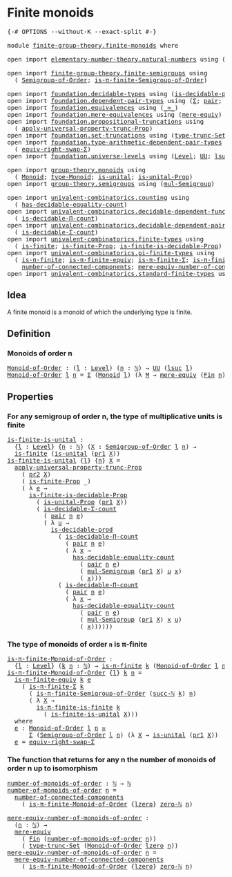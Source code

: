 # Finite monoids

<pre class="Agda"><a id="27" class="Symbol">{-#</a> <a id="31" class="Keyword">OPTIONS</a> <a id="39" class="Pragma">--without-K</a> <a id="51" class="Pragma">--exact-split</a> <a id="65" class="Symbol">#-}</a>

<a id="70" class="Keyword">module</a> <a id="77" href="finite-group-theory.finite-monoids.html" class="Module">finite-group-theory.finite-monoids</a> <a id="112" class="Keyword">where</a>

<a id="119" class="Keyword">open</a> <a id="124" class="Keyword">import</a> <a id="131" href="elementary-number-theory.natural-numbers.html" class="Module">elementary-number-theory.natural-numbers</a> <a id="172" class="Keyword">using</a> <a id="178" class="Symbol">(</a><a id="179" href="elementary-number-theory.natural-numbers.html#1444" class="Datatype">ℕ</a><a id="180" class="Symbol">;</a> <a id="182" href="elementary-number-theory.natural-numbers.html#1478" class="InductiveConstructor">succ-ℕ</a><a id="188" class="Symbol">;</a> <a id="190" href="elementary-number-theory.natural-numbers.html#1465" class="InductiveConstructor">zero-ℕ</a><a id="196" class="Symbol">)</a>

<a id="199" class="Keyword">open</a> <a id="204" class="Keyword">import</a> <a id="211" href="finite-group-theory.finite-semigroups.html" class="Module">finite-group-theory.finite-semigroups</a> <a id="249" class="Keyword">using</a>
  <a id="257" class="Symbol">(</a> <a id="259" href="finite-group-theory.finite-semigroups.html#2193" class="Function">Semigroup-of-Order</a><a id="277" class="Symbol">;</a> <a id="279" href="finite-group-theory.finite-semigroups.html#3274" class="Function">is-π-finite-Semigroup-of-Order</a><a id="309" class="Symbol">)</a>

<a id="312" class="Keyword">open</a> <a id="317" class="Keyword">import</a> <a id="324" href="foundation.decidable-types.html" class="Module">foundation.decidable-types</a> <a id="351" class="Keyword">using</a> <a id="357" class="Symbol">(</a><a id="358" href="foundation.decidable-types.html#3323" class="Function">is-decidable-prod</a><a id="375" class="Symbol">)</a>
<a id="377" class="Keyword">open</a> <a id="382" class="Keyword">import</a> <a id="389" href="foundation.dependent-pair-types.html" class="Module">foundation.dependent-pair-types</a> <a id="421" class="Keyword">using</a> <a id="427" class="Symbol">(</a><a id="428" href="foundation-core.dependent-pair-types.html#502" class="Record">Σ</a><a id="429" class="Symbol">;</a> <a id="431" href="foundation-core.dependent-pair-types.html#575" class="InductiveConstructor">pair</a><a id="435" class="Symbol">;</a> <a id="437" href="foundation-core.dependent-pair-types.html#592" class="Field">pr1</a><a id="440" class="Symbol">;</a> <a id="442" href="foundation-core.dependent-pair-types.html#604" class="Field">pr2</a><a id="445" class="Symbol">)</a>
<a id="447" class="Keyword">open</a> <a id="452" class="Keyword">import</a> <a id="459" href="foundation.equivalences.html" class="Module">foundation.equivalences</a> <a id="483" class="Keyword">using</a> <a id="489" class="Symbol">(</a><a id="490" href="foundation-core.equivalences.html#1607" class="Function Operator">_≃_</a><a id="493" class="Symbol">)</a>
<a id="495" class="Keyword">open</a> <a id="500" class="Keyword">import</a> <a id="507" href="foundation.mere-equivalences.html" class="Module">foundation.mere-equivalences</a> <a id="536" class="Keyword">using</a> <a id="542" class="Symbol">(</a><a id="543" href="foundation.mere-equivalences.html#1406" class="Function">mere-equiv</a><a id="553" class="Symbol">)</a>
<a id="555" class="Keyword">open</a> <a id="560" class="Keyword">import</a> <a id="567" href="foundation.propositional-truncations.html" class="Module">foundation.propositional-truncations</a> <a id="604" class="Keyword">using</a>
  <a id="612" class="Symbol">(</a> <a id="614" href="foundation.propositional-truncations.html#5581" class="Function">apply-universal-property-trunc-Prop</a><a id="649" class="Symbol">)</a>
<a id="651" class="Keyword">open</a> <a id="656" class="Keyword">import</a> <a id="663" href="foundation.set-truncations.html" class="Module">foundation.set-truncations</a> <a id="690" class="Keyword">using</a> <a id="696" class="Symbol">(</a><a id="697" href="foundation.set-truncations.html#3386" class="Postulate">type-trunc-Set</a><a id="711" class="Symbol">)</a>
<a id="713" class="Keyword">open</a> <a id="718" class="Keyword">import</a> <a id="725" href="foundation.type-arithmetic-dependent-pair-types.html" class="Module">foundation.type-arithmetic-dependent-pair-types</a> <a id="773" class="Keyword">using</a>
  <a id="781" class="Symbol">(</a> <a id="783" href="foundation-core.type-arithmetic-dependent-pair-types.html#11499" class="Function">equiv-right-swap-Σ</a><a id="801" class="Symbol">)</a>
<a id="803" class="Keyword">open</a> <a id="808" class="Keyword">import</a> <a id="815" href="foundation.universe-levels.html" class="Module">foundation.universe-levels</a> <a id="842" class="Keyword">using</a> <a id="848" class="Symbol">(</a><a id="849" href="Agda.Primitive.html#597" class="Postulate">Level</a><a id="854" class="Symbol">;</a> <a id="856" href="foundation-core.universe-levels.html#222" class="Primitive">UU</a><a id="858" class="Symbol">;</a> <a id="860" href="Agda.Primitive.html#780" class="Primitive">lsuc</a><a id="864" class="Symbol">;</a> <a id="866" href="Agda.Primitive.html#764" class="Primitive">lzero</a><a id="871" class="Symbol">)</a>

<a id="874" class="Keyword">open</a> <a id="879" class="Keyword">import</a> <a id="886" href="group-theory.monoids.html" class="Module">group-theory.monoids</a> <a id="907" class="Keyword">using</a>
  <a id="915" class="Symbol">(</a> <a id="917" href="group-theory.monoids.html#1054" class="Function">Monoid</a><a id="923" class="Symbol">;</a> <a id="925" href="group-theory.monoids.html#1219" class="Function">type-Monoid</a><a id="936" class="Symbol">;</a> <a id="938" href="group-theory.monoids.html#831" class="Function">is-unital</a><a id="947" class="Symbol">;</a> <a id="949" href="group-theory.monoids.html#3220" class="Function">is-unital-Prop</a><a id="963" class="Symbol">)</a>
<a id="965" class="Keyword">open</a> <a id="970" class="Keyword">import</a> <a id="977" href="group-theory.semigroups.html" class="Module">group-theory.semigroups</a> <a id="1001" class="Keyword">using</a> <a id="1007" class="Symbol">(</a><a id="1008" href="group-theory.semigroups.html#1215" class="Function">mul-Semigroup</a><a id="1021" class="Symbol">)</a>

<a id="1024" class="Keyword">open</a> <a id="1029" class="Keyword">import</a> <a id="1036" href="univalent-combinatorics.counting.html" class="Module">univalent-combinatorics.counting</a> <a id="1069" class="Keyword">using</a>
  <a id="1077" class="Symbol">(</a> <a id="1079" href="univalent-combinatorics.counting.html#5721" class="Function">has-decidable-equality-count</a><a id="1107" class="Symbol">)</a>
<a id="1109" class="Keyword">open</a> <a id="1114" class="Keyword">import</a> <a id="1121" href="univalent-combinatorics.decidable-dependent-function-types.html" class="Module">univalent-combinatorics.decidable-dependent-function-types</a> <a id="1180" class="Keyword">using</a>
  <a id="1188" class="Symbol">(</a> <a id="1190" href="univalent-combinatorics.decidable-dependent-function-types.html#1752" class="Function">is-decidable-Π-count</a><a id="1210" class="Symbol">)</a>
<a id="1212" class="Keyword">open</a> <a id="1217" class="Keyword">import</a> <a id="1224" href="univalent-combinatorics.decidable-dependent-pair-types.html" class="Module">univalent-combinatorics.decidable-dependent-pair-types</a> <a id="1279" class="Keyword">using</a>
  <a id="1287" class="Symbol">(</a> <a id="1289" href="univalent-combinatorics.decidable-dependent-pair-types.html#1952" class="Function">is-decidable-Σ-count</a><a id="1309" class="Symbol">)</a>
<a id="1311" class="Keyword">open</a> <a id="1316" class="Keyword">import</a> <a id="1323" href="univalent-combinatorics.finite-types.html" class="Module">univalent-combinatorics.finite-types</a> <a id="1360" class="Keyword">using</a>
  <a id="1368" class="Symbol">(</a> <a id="1370" href="univalent-combinatorics.finite-types.html#3664" class="Function">is-finite</a><a id="1379" class="Symbol">;</a> <a id="1381" href="univalent-combinatorics.finite-types.html#3573" class="Function">is-finite-Prop</a><a id="1395" class="Symbol">;</a> <a id="1397" href="univalent-combinatorics.finite-types.html#8470" class="Function">is-finite-is-decidable-Prop</a><a id="1424" class="Symbol">)</a>
<a id="1426" class="Keyword">open</a> <a id="1431" class="Keyword">import</a> <a id="1438" href="univalent-combinatorics.pi-finite-types.html" class="Module">univalent-combinatorics.pi-finite-types</a> <a id="1478" class="Keyword">using</a>
  <a id="1486" class="Symbol">(</a> <a id="1488" href="univalent-combinatorics.pi-finite-types.html#8662" class="Function">is-π-finite</a><a id="1499" class="Symbol">;</a> <a id="1501" href="univalent-combinatorics.pi-finite-types.html#10868" class="Function">is-π-finite-equiv</a><a id="1518" class="Symbol">;</a> <a id="1520" href="univalent-combinatorics.pi-finite-types.html#34721" class="Function">is-π-finite-Σ</a><a id="1533" class="Symbol">;</a> <a id="1535" href="univalent-combinatorics.pi-finite-types.html#14661" class="Function">is-π-finite-is-finite</a><a id="1556" class="Symbol">;</a>
    <a id="1562" href="univalent-combinatorics.pi-finite-types.html#7940" class="Function">number-of-connected-components</a><a id="1592" class="Symbol">;</a> <a id="1594" href="univalent-combinatorics.pi-finite-types.html#8105" class="Function">mere-equiv-number-of-connected-components</a><a id="1635" class="Symbol">)</a>
<a id="1637" class="Keyword">open</a> <a id="1642" class="Keyword">import</a> <a id="1649" href="univalent-combinatorics.standard-finite-types.html" class="Module">univalent-combinatorics.standard-finite-types</a> <a id="1695" class="Keyword">using</a> <a id="1701" class="Symbol">(</a><a id="1702" href="univalent-combinatorics.standard-finite-types.html#2085" class="Function">Fin</a><a id="1705" class="Symbol">)</a>
</pre>
## Idea

A finite monoid is a monoid of which the underlying type is finite.

## Definition

### Monoids of order n

<pre class="Agda"><a id="Monoid-of-Order"></a><a id="1837" href="finite-group-theory.finite-monoids.html#1837" class="Function">Monoid-of-Order</a> <a id="1853" class="Symbol">:</a> <a id="1855" class="Symbol">(</a><a id="1856" href="finite-group-theory.finite-monoids.html#1856" class="Bound">l</a> <a id="1858" class="Symbol">:</a> <a id="1860" href="Agda.Primitive.html#597" class="Postulate">Level</a><a id="1865" class="Symbol">)</a> <a id="1867" class="Symbol">(</a><a id="1868" href="finite-group-theory.finite-monoids.html#1868" class="Bound">n</a> <a id="1870" class="Symbol">:</a> <a id="1872" href="elementary-number-theory.natural-numbers.html#1444" class="Datatype">ℕ</a><a id="1873" class="Symbol">)</a> <a id="1875" class="Symbol">→</a> <a id="1877" href="foundation-core.universe-levels.html#222" class="Primitive">UU</a> <a id="1880" class="Symbol">(</a><a id="1881" href="Agda.Primitive.html#780" class="Primitive">lsuc</a> <a id="1886" href="finite-group-theory.finite-monoids.html#1856" class="Bound">l</a><a id="1887" class="Symbol">)</a>
<a id="1889" href="finite-group-theory.finite-monoids.html#1837" class="Function">Monoid-of-Order</a> <a id="1905" href="finite-group-theory.finite-monoids.html#1905" class="Bound">l</a> <a id="1907" href="finite-group-theory.finite-monoids.html#1907" class="Bound">n</a> <a id="1909" class="Symbol">=</a> <a id="1911" href="foundation-core.dependent-pair-types.html#502" class="Record">Σ</a> <a id="1913" class="Symbol">(</a><a id="1914" href="group-theory.monoids.html#1054" class="Function">Monoid</a> <a id="1921" href="finite-group-theory.finite-monoids.html#1905" class="Bound">l</a><a id="1922" class="Symbol">)</a> <a id="1924" class="Symbol">(λ</a> <a id="1927" href="finite-group-theory.finite-monoids.html#1927" class="Bound">M</a> <a id="1929" class="Symbol">→</a> <a id="1931" href="foundation.mere-equivalences.html#1406" class="Function">mere-equiv</a> <a id="1942" class="Symbol">(</a><a id="1943" href="univalent-combinatorics.standard-finite-types.html#2085" class="Function">Fin</a> <a id="1947" href="finite-group-theory.finite-monoids.html#1907" class="Bound">n</a><a id="1948" class="Symbol">)</a> <a id="1950" class="Symbol">(</a><a id="1951" href="group-theory.monoids.html#1219" class="Function">type-Monoid</a> <a id="1963" href="finite-group-theory.finite-monoids.html#1927" class="Bound">M</a><a id="1964" class="Symbol">))</a>
</pre>
## Properties

### For any semigroup of order n, the type of multiplicative units is finite

<pre class="Agda"><a id="is-finite-is-unital"></a><a id="2073" href="finite-group-theory.finite-monoids.html#2073" class="Function">is-finite-is-unital</a> <a id="2093" class="Symbol">:</a>
  <a id="2097" class="Symbol">{</a><a id="2098" href="finite-group-theory.finite-monoids.html#2098" class="Bound">l</a> <a id="2100" class="Symbol">:</a> <a id="2102" href="Agda.Primitive.html#597" class="Postulate">Level</a><a id="2107" class="Symbol">}</a> <a id="2109" class="Symbol">{</a><a id="2110" href="finite-group-theory.finite-monoids.html#2110" class="Bound">n</a> <a id="2112" class="Symbol">:</a> <a id="2114" href="elementary-number-theory.natural-numbers.html#1444" class="Datatype">ℕ</a><a id="2115" class="Symbol">}</a> <a id="2117" class="Symbol">(</a><a id="2118" href="finite-group-theory.finite-monoids.html#2118" class="Bound">X</a> <a id="2120" class="Symbol">:</a> <a id="2122" href="finite-group-theory.finite-semigroups.html#2193" class="Function">Semigroup-of-Order</a> <a id="2141" href="finite-group-theory.finite-monoids.html#2098" class="Bound">l</a> <a id="2143" href="finite-group-theory.finite-monoids.html#2110" class="Bound">n</a><a id="2144" class="Symbol">)</a> <a id="2146" class="Symbol">→</a>
  <a id="2150" href="univalent-combinatorics.finite-types.html#3664" class="Function">is-finite</a> <a id="2160" class="Symbol">(</a><a id="2161" href="group-theory.monoids.html#831" class="Function">is-unital</a> <a id="2171" class="Symbol">(</a><a id="2172" href="foundation-core.dependent-pair-types.html#592" class="Field">pr1</a> <a id="2176" href="finite-group-theory.finite-monoids.html#2118" class="Bound">X</a><a id="2177" class="Symbol">))</a>
<a id="2180" href="finite-group-theory.finite-monoids.html#2073" class="Function">is-finite-is-unital</a> <a id="2200" class="Symbol">{</a><a id="2201" href="finite-group-theory.finite-monoids.html#2201" class="Bound">l</a><a id="2202" class="Symbol">}</a> <a id="2204" class="Symbol">{</a><a id="2205" href="finite-group-theory.finite-monoids.html#2205" class="Bound">n</a><a id="2206" class="Symbol">}</a> <a id="2208" href="finite-group-theory.finite-monoids.html#2208" class="Bound">X</a> <a id="2210" class="Symbol">=</a>
  <a id="2214" href="foundation.propositional-truncations.html#5581" class="Function">apply-universal-property-trunc-Prop</a>
    <a id="2254" class="Symbol">(</a> <a id="2256" href="foundation-core.dependent-pair-types.html#604" class="Field">pr2</a> <a id="2260" href="finite-group-theory.finite-monoids.html#2208" class="Bound">X</a><a id="2261" class="Symbol">)</a>
    <a id="2267" class="Symbol">(</a> <a id="2269" href="univalent-combinatorics.finite-types.html#3573" class="Function">is-finite-Prop</a> <a id="2284" class="Symbol">_)</a>
    <a id="2291" class="Symbol">(</a> <a id="2293" class="Symbol">λ</a> <a id="2295" href="finite-group-theory.finite-monoids.html#2295" class="Bound">e</a> <a id="2297" class="Symbol">→</a>
      <a id="2305" href="univalent-combinatorics.finite-types.html#8470" class="Function">is-finite-is-decidable-Prop</a>
        <a id="2341" class="Symbol">(</a> <a id="2343" href="group-theory.monoids.html#3220" class="Function">is-unital-Prop</a> <a id="2358" class="Symbol">(</a><a id="2359" href="foundation-core.dependent-pair-types.html#592" class="Field">pr1</a> <a id="2363" href="finite-group-theory.finite-monoids.html#2208" class="Bound">X</a><a id="2364" class="Symbol">))</a>
        <a id="2375" class="Symbol">(</a> <a id="2377" href="univalent-combinatorics.decidable-dependent-pair-types.html#1952" class="Function">is-decidable-Σ-count</a>
          <a id="2408" class="Symbol">(</a> <a id="2410" href="foundation-core.dependent-pair-types.html#575" class="InductiveConstructor">pair</a> <a id="2415" href="finite-group-theory.finite-monoids.html#2205" class="Bound">n</a> <a id="2417" href="finite-group-theory.finite-monoids.html#2295" class="Bound">e</a><a id="2418" class="Symbol">)</a>
          <a id="2430" class="Symbol">(</a> <a id="2432" class="Symbol">λ</a> <a id="2434" href="finite-group-theory.finite-monoids.html#2434" class="Bound">u</a> <a id="2436" class="Symbol">→</a>
            <a id="2450" href="foundation.decidable-types.html#3323" class="Function">is-decidable-prod</a>
              <a id="2482" class="Symbol">(</a> <a id="2484" href="univalent-combinatorics.decidable-dependent-function-types.html#1752" class="Function">is-decidable-Π-count</a>
                <a id="2521" class="Symbol">(</a> <a id="2523" href="foundation-core.dependent-pair-types.html#575" class="InductiveConstructor">pair</a> <a id="2528" href="finite-group-theory.finite-monoids.html#2205" class="Bound">n</a> <a id="2530" href="finite-group-theory.finite-monoids.html#2295" class="Bound">e</a><a id="2531" class="Symbol">)</a>
                <a id="2549" class="Symbol">(</a> <a id="2551" class="Symbol">λ</a> <a id="2553" href="finite-group-theory.finite-monoids.html#2553" class="Bound">x</a> <a id="2555" class="Symbol">→</a>
                  <a id="2575" href="univalent-combinatorics.counting.html#5721" class="Function">has-decidable-equality-count</a>
                    <a id="2624" class="Symbol">(</a> <a id="2626" href="foundation-core.dependent-pair-types.html#575" class="InductiveConstructor">pair</a> <a id="2631" href="finite-group-theory.finite-monoids.html#2205" class="Bound">n</a> <a id="2633" href="finite-group-theory.finite-monoids.html#2295" class="Bound">e</a><a id="2634" class="Symbol">)</a>
                    <a id="2656" class="Symbol">(</a> <a id="2658" href="group-theory.semigroups.html#1215" class="Function">mul-Semigroup</a> <a id="2672" class="Symbol">(</a><a id="2673" href="foundation-core.dependent-pair-types.html#592" class="Field">pr1</a> <a id="2677" href="finite-group-theory.finite-monoids.html#2208" class="Bound">X</a><a id="2678" class="Symbol">)</a> <a id="2680" href="finite-group-theory.finite-monoids.html#2434" class="Bound">u</a> <a id="2682" href="finite-group-theory.finite-monoids.html#2553" class="Bound">x</a><a id="2683" class="Symbol">)</a>
                    <a id="2705" class="Symbol">(</a> <a id="2707" href="finite-group-theory.finite-monoids.html#2553" class="Bound">x</a><a id="2708" class="Symbol">)))</a>
              <a id="2726" class="Symbol">(</a> <a id="2728" href="univalent-combinatorics.decidable-dependent-function-types.html#1752" class="Function">is-decidable-Π-count</a>
                <a id="2765" class="Symbol">(</a> <a id="2767" href="foundation-core.dependent-pair-types.html#575" class="InductiveConstructor">pair</a> <a id="2772" href="finite-group-theory.finite-monoids.html#2205" class="Bound">n</a> <a id="2774" href="finite-group-theory.finite-monoids.html#2295" class="Bound">e</a><a id="2775" class="Symbol">)</a>
                <a id="2793" class="Symbol">(</a> <a id="2795" class="Symbol">λ</a> <a id="2797" href="finite-group-theory.finite-monoids.html#2797" class="Bound">x</a> <a id="2799" class="Symbol">→</a>
                  <a id="2819" href="univalent-combinatorics.counting.html#5721" class="Function">has-decidable-equality-count</a>
                    <a id="2868" class="Symbol">(</a> <a id="2870" href="foundation-core.dependent-pair-types.html#575" class="InductiveConstructor">pair</a> <a id="2875" href="finite-group-theory.finite-monoids.html#2205" class="Bound">n</a> <a id="2877" href="finite-group-theory.finite-monoids.html#2295" class="Bound">e</a><a id="2878" class="Symbol">)</a>
                    <a id="2900" class="Symbol">(</a> <a id="2902" href="group-theory.semigroups.html#1215" class="Function">mul-Semigroup</a> <a id="2916" class="Symbol">(</a><a id="2917" href="foundation-core.dependent-pair-types.html#592" class="Field">pr1</a> <a id="2921" href="finite-group-theory.finite-monoids.html#2208" class="Bound">X</a><a id="2922" class="Symbol">)</a> <a id="2924" href="finite-group-theory.finite-monoids.html#2797" class="Bound">x</a> <a id="2926" href="finite-group-theory.finite-monoids.html#2434" class="Bound">u</a><a id="2927" class="Symbol">)</a>
                    <a id="2949" class="Symbol">(</a> <a id="2951" href="finite-group-theory.finite-monoids.html#2797" class="Bound">x</a><a id="2952" class="Symbol">))))))</a>
</pre>
### The type of monoids of order `n` is π-finite

<pre class="Agda"><a id="is-π-finite-Monoid-of-Order"></a><a id="3022" href="finite-group-theory.finite-monoids.html#3022" class="Function">is-π-finite-Monoid-of-Order</a> <a id="3050" class="Symbol">:</a>
  <a id="3054" class="Symbol">{</a><a id="3055" href="finite-group-theory.finite-monoids.html#3055" class="Bound">l</a> <a id="3057" class="Symbol">:</a> <a id="3059" href="Agda.Primitive.html#597" class="Postulate">Level</a><a id="3064" class="Symbol">}</a> <a id="3066" class="Symbol">(</a><a id="3067" href="finite-group-theory.finite-monoids.html#3067" class="Bound">k</a> <a id="3069" href="finite-group-theory.finite-monoids.html#3069" class="Bound">n</a> <a id="3071" class="Symbol">:</a> <a id="3073" href="elementary-number-theory.natural-numbers.html#1444" class="Datatype">ℕ</a><a id="3074" class="Symbol">)</a> <a id="3076" class="Symbol">→</a> <a id="3078" href="univalent-combinatorics.pi-finite-types.html#8662" class="Function">is-π-finite</a> <a id="3090" href="finite-group-theory.finite-monoids.html#3067" class="Bound">k</a> <a id="3092" class="Symbol">(</a><a id="3093" href="finite-group-theory.finite-monoids.html#1837" class="Function">Monoid-of-Order</a> <a id="3109" href="finite-group-theory.finite-monoids.html#3055" class="Bound">l</a> <a id="3111" href="finite-group-theory.finite-monoids.html#3069" class="Bound">n</a><a id="3112" class="Symbol">)</a>
<a id="3114" href="finite-group-theory.finite-monoids.html#3022" class="Function">is-π-finite-Monoid-of-Order</a> <a id="3142" class="Symbol">{</a><a id="3143" href="finite-group-theory.finite-monoids.html#3143" class="Bound">l</a><a id="3144" class="Symbol">}</a> <a id="3146" href="finite-group-theory.finite-monoids.html#3146" class="Bound">k</a> <a id="3148" href="finite-group-theory.finite-monoids.html#3148" class="Bound">n</a> <a id="3150" class="Symbol">=</a>
  <a id="3154" href="univalent-combinatorics.pi-finite-types.html#10868" class="Function">is-π-finite-equiv</a> <a id="3172" href="finite-group-theory.finite-monoids.html#3146" class="Bound">k</a> <a id="3174" href="finite-group-theory.finite-monoids.html#3344" class="Function">e</a>
    <a id="3180" class="Symbol">(</a> <a id="3182" href="univalent-combinatorics.pi-finite-types.html#34721" class="Function">is-π-finite-Σ</a> <a id="3196" href="finite-group-theory.finite-monoids.html#3146" class="Bound">k</a>
      <a id="3204" class="Symbol">(</a> <a id="3206" href="finite-group-theory.finite-semigroups.html#3274" class="Function">is-π-finite-Semigroup-of-Order</a> <a id="3237" class="Symbol">(</a><a id="3238" href="elementary-number-theory.natural-numbers.html#1478" class="InductiveConstructor">succ-ℕ</a> <a id="3245" href="finite-group-theory.finite-monoids.html#3146" class="Bound">k</a><a id="3246" class="Symbol">)</a> <a id="3248" href="finite-group-theory.finite-monoids.html#3148" class="Bound">n</a><a id="3249" class="Symbol">)</a>
      <a id="3257" class="Symbol">(</a> <a id="3259" class="Symbol">λ</a> <a id="3261" href="finite-group-theory.finite-monoids.html#3261" class="Bound">X</a> <a id="3263" class="Symbol">→</a>
        <a id="3273" href="univalent-combinatorics.pi-finite-types.html#14661" class="Function">is-π-finite-is-finite</a> <a id="3295" href="finite-group-theory.finite-monoids.html#3146" class="Bound">k</a>
          <a id="3307" class="Symbol">(</a> <a id="3309" href="finite-group-theory.finite-monoids.html#2073" class="Function">is-finite-is-unital</a> <a id="3329" href="finite-group-theory.finite-monoids.html#3261" class="Bound">X</a><a id="3330" class="Symbol">)))</a>
  <a id="3336" class="Keyword">where</a>
  <a id="3344" href="finite-group-theory.finite-monoids.html#3344" class="Function">e</a> <a id="3346" class="Symbol">:</a> <a id="3348" href="finite-group-theory.finite-monoids.html#1837" class="Function">Monoid-of-Order</a> <a id="3364" href="finite-group-theory.finite-monoids.html#3143" class="Bound">l</a> <a id="3366" href="finite-group-theory.finite-monoids.html#3148" class="Bound">n</a> <a id="3368" href="foundation-core.equivalences.html#1607" class="Function Operator">≃</a>
      <a id="3376" href="foundation-core.dependent-pair-types.html#502" class="Record">Σ</a> <a id="3378" class="Symbol">(</a><a id="3379" href="finite-group-theory.finite-semigroups.html#2193" class="Function">Semigroup-of-Order</a> <a id="3398" href="finite-group-theory.finite-monoids.html#3143" class="Bound">l</a> <a id="3400" href="finite-group-theory.finite-monoids.html#3148" class="Bound">n</a><a id="3401" class="Symbol">)</a> <a id="3403" class="Symbol">(λ</a> <a id="3406" href="finite-group-theory.finite-monoids.html#3406" class="Bound">X</a> <a id="3408" class="Symbol">→</a> <a id="3410" href="group-theory.monoids.html#831" class="Function">is-unital</a> <a id="3420" class="Symbol">(</a><a id="3421" href="foundation-core.dependent-pair-types.html#592" class="Field">pr1</a> <a id="3425" href="finite-group-theory.finite-monoids.html#3406" class="Bound">X</a><a id="3426" class="Symbol">))</a>
  <a id="3431" href="finite-group-theory.finite-monoids.html#3344" class="Function">e</a> <a id="3433" class="Symbol">=</a> <a id="3435" href="foundation-core.type-arithmetic-dependent-pair-types.html#11499" class="Function">equiv-right-swap-Σ</a>
</pre>
### The function that returns for any n the number of monoids of order n up to isomorphism

<pre class="Agda"><a id="number-of-monoids-of-order"></a><a id="3559" href="finite-group-theory.finite-monoids.html#3559" class="Function">number-of-monoids-of-order</a> <a id="3586" class="Symbol">:</a> <a id="3588" href="elementary-number-theory.natural-numbers.html#1444" class="Datatype">ℕ</a> <a id="3590" class="Symbol">→</a> <a id="3592" href="elementary-number-theory.natural-numbers.html#1444" class="Datatype">ℕ</a>
<a id="3594" href="finite-group-theory.finite-monoids.html#3559" class="Function">number-of-monoids-of-order</a> <a id="3621" href="finite-group-theory.finite-monoids.html#3621" class="Bound">n</a> <a id="3623" class="Symbol">=</a>
  <a id="3627" href="univalent-combinatorics.pi-finite-types.html#7940" class="Function">number-of-connected-components</a>
    <a id="3662" class="Symbol">(</a> <a id="3664" href="finite-group-theory.finite-monoids.html#3022" class="Function">is-π-finite-Monoid-of-Order</a> <a id="3692" class="Symbol">{</a><a id="3693" href="Agda.Primitive.html#764" class="Primitive">lzero</a><a id="3698" class="Symbol">}</a> <a id="3700" href="elementary-number-theory.natural-numbers.html#1465" class="InductiveConstructor">zero-ℕ</a> <a id="3707" href="finite-group-theory.finite-monoids.html#3621" class="Bound">n</a><a id="3708" class="Symbol">)</a>

<a id="mere-equiv-number-of-monoids-of-order"></a><a id="3711" href="finite-group-theory.finite-monoids.html#3711" class="Function">mere-equiv-number-of-monoids-of-order</a> <a id="3749" class="Symbol">:</a>
  <a id="3753" class="Symbol">(</a><a id="3754" href="finite-group-theory.finite-monoids.html#3754" class="Bound">n</a> <a id="3756" class="Symbol">:</a> <a id="3758" href="elementary-number-theory.natural-numbers.html#1444" class="Datatype">ℕ</a><a id="3759" class="Symbol">)</a> <a id="3761" class="Symbol">→</a>
  <a id="3765" href="foundation.mere-equivalences.html#1406" class="Function">mere-equiv</a>
    <a id="3780" class="Symbol">(</a> <a id="3782" href="univalent-combinatorics.standard-finite-types.html#2085" class="Function">Fin</a> <a id="3786" class="Symbol">(</a><a id="3787" href="finite-group-theory.finite-monoids.html#3559" class="Function">number-of-monoids-of-order</a> <a id="3814" href="finite-group-theory.finite-monoids.html#3754" class="Bound">n</a><a id="3815" class="Symbol">))</a>
    <a id="3822" class="Symbol">(</a> <a id="3824" href="foundation.set-truncations.html#3386" class="Postulate">type-trunc-Set</a> <a id="3839" class="Symbol">(</a><a id="3840" href="finite-group-theory.finite-monoids.html#1837" class="Function">Monoid-of-Order</a> <a id="3856" href="Agda.Primitive.html#764" class="Primitive">lzero</a> <a id="3862" href="finite-group-theory.finite-monoids.html#3754" class="Bound">n</a><a id="3863" class="Symbol">))</a>
<a id="3866" href="finite-group-theory.finite-monoids.html#3711" class="Function">mere-equiv-number-of-monoids-of-order</a> <a id="3904" href="finite-group-theory.finite-monoids.html#3904" class="Bound">n</a> <a id="3906" class="Symbol">=</a>
  <a id="3910" href="univalent-combinatorics.pi-finite-types.html#8105" class="Function">mere-equiv-number-of-connected-components</a>
    <a id="3956" class="Symbol">(</a> <a id="3958" href="finite-group-theory.finite-monoids.html#3022" class="Function">is-π-finite-Monoid-of-Order</a> <a id="3986" class="Symbol">{</a><a id="3987" href="Agda.Primitive.html#764" class="Primitive">lzero</a><a id="3992" class="Symbol">}</a> <a id="3994" href="elementary-number-theory.natural-numbers.html#1465" class="InductiveConstructor">zero-ℕ</a> <a id="4001" href="finite-group-theory.finite-monoids.html#3904" class="Bound">n</a><a id="4002" class="Symbol">)</a>
</pre>